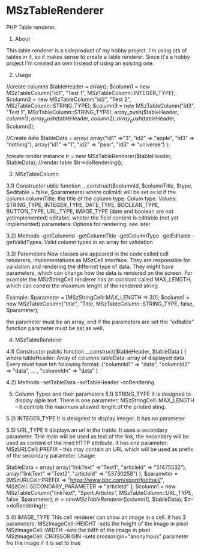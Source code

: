 # MSzTableRenderer
PHP Table renderer. 

1) About

This table renderer is a sideproduct of my hobby project. I'm using ots of tables in it, so it makes sense to create a table renderer.
Since it's a hobby project I'm created an own instead of using an exisitng one.

2) Usage

//create columns
$tableHeader = array();
$column1 = new MSzTableColumn("id1", "Test 1", MSzTableColumn::INTEGER_TYPE);
$column2 = new MSzTableColumn("id2", "Test 2", MSzTableColumn::STRING_TYPE);
$column3 = new MSzTableColumn("id3", "Test 1", MSzTableColumn::STRING_TYPE);
array_push($tableHeader, $column1);
array_push($tableHeader, $column2);
array_push($tableHeader, $column3);

//Create data
$tableData = array(
	array("id1" =>"3", "id2" => "apple", "id3" => "nothing"),
	array("id1" =>"1", "id2" => "pear", "id3" => "universe")
);

/create render instance
tr = new MSzTableRenderer($tableHeader, $tableData);
//render table
$tr->doRendering();

3) MSzTableColumn

3.1) Constructor
ublic function __construct($columnId, $columnTitle, $type, $editable = false, $parameters)
where 
colimId:     will be set as id if the column
columnTitle: the title of the column
type:        Colum type. Values: STRING_TYPE, INTEGER_TYPE, DATE_TYPE, BOOLEAN_TYPE, BUTTON_TYPE, URL_TYPE, IMAGE_TYPE (date and boolean are not yetimplemented)
editable:    wheter the field content is editable (not yet implemented)
parameters:  Options for rendering. see later

3.2) Methods
-getColumnId
-getColumnTitle
-getColumnType
-getEditable
-getValidTypes: Valid column types in an array for validation

3.3) Parameters
New classes are appeared in the code called cell renderers, implementations as MSzCell interface.
They are responsible for validation and rendering the differnet type of data. They might have parameters, which can change how the data is rendered on the screen.
For example the MSzStringCell renderer has an constant called MAX_LENGTH, which can control the maximum lenght of the rendered string.

Example: 
$parameter = [MSzStringCell::MAX_LENGTH => 30];
$column1 = new MSzTableColumn("title", "Title, MSzTableColumn::STRING_TYPE, false, $parameter);

the parameter must be an array, and if the parameters are set the "editable" function parameter must be set as well.

4) MSzTableRenderer

4.1) Constructor
public function __construct($tableHeader, $tableData ) {
where
tableHeader: Array of columns 
tableData:  array of displayed data. Every must have teh following format: ("columnId1" => "data", "columnId2" => "data", ... , "columnIdn" => "data" )

4.2) Methods
-setTableData
-setTableHeader
-doRendering

5) Column Types and their parameters
5.1) STRING_TYPE
It is designed to display siple text.
There is one parameter: 
MSzStringCell::MAX_LENGTH - it controls the maximum allowed lenght of the printed sting.

5.2) INTEGER_TYPE
It is designed to display integer. It has no parameter

5.3) URL_TYPE
It displays an url in the trable. It uses a secondary parameter. THe main will be used as text of the link, the secondary will be used as content of the hred HTTP attribute.
It has one parameter:
MSzURLCell::PREFIX - this may contain an URL which will be used as prefix of the secondary parameter. 
Usage:

$tableData = array(
	array("linkText" =>"Text1", "articleId" => "51475532"),
	array("linkText" =>"Text2", "articleId" => "53730258")
);
$parameter = [MSzURLCell::PREFIX => "https://www.bbc.com/sport/football/",
	MSzCell::SECONDARY_PARAMETER => "articleId"
];
$column1 = new MSzTableColumn("linkText", "Sport Articles", MSzTableColumn::URL_TYPE, false, $parameter);
$tr = new MSzTableRenderer([$column1], $tableData);
$tr->doRendering();

5.4) IMAGE_TYPE
This cell renderer can show an image in a cell.
It has 3 parameters:
MSzImageCell::HEIGHT -sets the height of the image in pixel
MSzImageCell::WIDTH -sets the tidth of the image in pixel
MSzImageCell::CROSSORIGIN -sets crossorigin="anonymous" parameter fro the image if it is set to true




